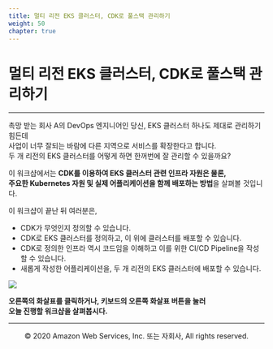 ```yaml
---
title: 멀티 리전 EKS 클러스터, CDK로 풀스택 관리하기
weight: 50
chapter: true
---
```


# 멀티 리전 EKS 클러스터, CDK로 풀스택 관리하기

---

촉망 받는 회사 A의 DevOps 엔지니어인 당신, EKS 클러스터 하나도 제대로 관리하기 힘든데  
사업이 너무 잘되는 바람에 다른 지역으로 서비스를 확장한다고 합니다.  
두 개 리전의 EKS 클러스터를 어떻게 하면 한꺼번에 잘 관리할 수 있을까요?


이 워크샵에서는 **CDK를 이용하여 EKS 클러스터 관련 인프라 자원은 물론,  
주요한 Kubernetes 자원 및 실제 어플리케이션을 함께 배포하는 방법**을 살펴볼 것입니다.


이 워크샵이 끝난 뒤 여러분은,
* CDK가 무엇인지 정의할 수 있습니다.
* CDK로 EKS 클러스터를 정의하고, 이 위에 클러스터를 배포할 수 있습니다.
* CDK로 정의한 인프라 역시 코드임을 이해하고 이를 위한 CI/CD Pipeline을 작성할 수 있습니다.
* 새롭게 작성한 어플리케이션을, 두 개 리전의 EKS 클러스터에 배포할 수 있습니다.

![](/images/intro.svg)

**오른쪽의 화살표를 클릭하거나, 키보드의 오른쪽 화살표 버튼을 눌러  
오늘 진행할 워크샵을 살펴봅시다.**


---
<p align="center">
© 2020 Amazon Web Services, Inc. 또는 자회사, All rights reserved.
</p>
